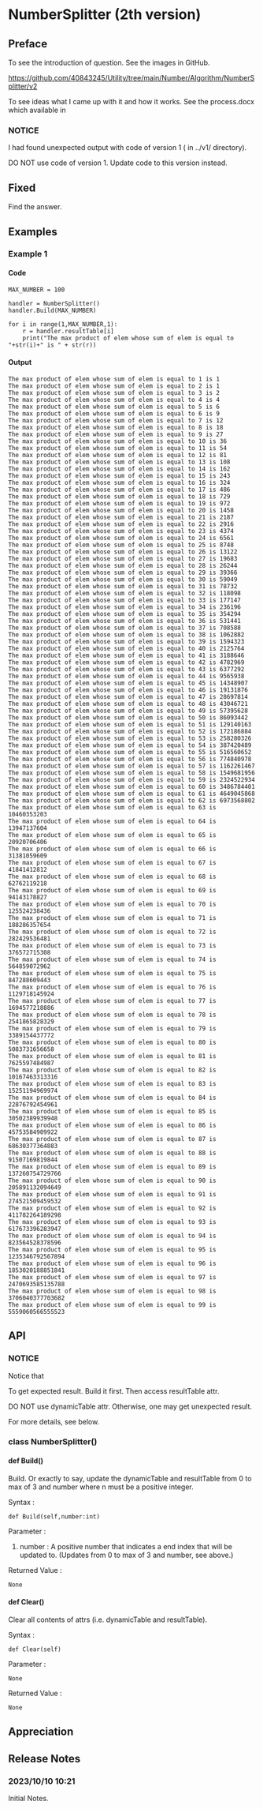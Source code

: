 # NumberSplitter (2th version)
## Preface
To see the introduction of question. See the images in GitHub. 

https://github.com/40843245/Utility/tree/main/Number/Algorithm/NumberSplitter/v2

To see ideas what I came up with it and how it works. See the process.docx which available in 

### NOTICE
I had found unexpected output with code of version 1 ( in ../v1/ directory).

DO NOT use code of version 1. Update code to this version instead.

## Fixed
Find the answer. 

## Examples
### Example 1
#### Code
    MAX_NUMBER = 100
    
    handler = NumberSplitter()    
    handler.Build(MAX_NUMBER)
    
    for i in range(1,MAX_NUMBER,1):      
        r = handler.resultTable[i]
        print("The max product of elem whose sum of elem is equal to "+str(i)+" is " + str(r))
#### Output
    The max product of elem whose sum of elem is equal to 1 is 1
    The max product of elem whose sum of elem is equal to 2 is 1
    The max product of elem whose sum of elem is equal to 3 is 2
    The max product of elem whose sum of elem is equal to 4 is 4
    The max product of elem whose sum of elem is equal to 5 is 6
    The max product of elem whose sum of elem is equal to 6 is 9
    The max product of elem whose sum of elem is equal to 7 is 12
    The max product of elem whose sum of elem is equal to 8 is 18
    The max product of elem whose sum of elem is equal to 9 is 27
    The max product of elem whose sum of elem is equal to 10 is 36
    The max product of elem whose sum of elem is equal to 11 is 54
    The max product of elem whose sum of elem is equal to 12 is 81
    The max product of elem whose sum of elem is equal to 13 is 108
    The max product of elem whose sum of elem is equal to 14 is 162
    The max product of elem whose sum of elem is equal to 15 is 243
    The max product of elem whose sum of elem is equal to 16 is 324
    The max product of elem whose sum of elem is equal to 17 is 486
    The max product of elem whose sum of elem is equal to 18 is 729
    The max product of elem whose sum of elem is equal to 19 is 972
    The max product of elem whose sum of elem is equal to 20 is 1458
    The max product of elem whose sum of elem is equal to 21 is 2187
    The max product of elem whose sum of elem is equal to 22 is 2916
    The max product of elem whose sum of elem is equal to 23 is 4374
    The max product of elem whose sum of elem is equal to 24 is 6561
    The max product of elem whose sum of elem is equal to 25 is 8748
    The max product of elem whose sum of elem is equal to 26 is 13122
    The max product of elem whose sum of elem is equal to 27 is 19683
    The max product of elem whose sum of elem is equal to 28 is 26244
    The max product of elem whose sum of elem is equal to 29 is 39366
    The max product of elem whose sum of elem is equal to 30 is 59049
    The max product of elem whose sum of elem is equal to 31 is 78732
    The max product of elem whose sum of elem is equal to 32 is 118098
    The max product of elem whose sum of elem is equal to 33 is 177147
    The max product of elem whose sum of elem is equal to 34 is 236196
    The max product of elem whose sum of elem is equal to 35 is 354294
    The max product of elem whose sum of elem is equal to 36 is 531441
    The max product of elem whose sum of elem is equal to 37 is 708588
    The max product of elem whose sum of elem is equal to 38 is 1062882
    The max product of elem whose sum of elem is equal to 39 is 1594323
    The max product of elem whose sum of elem is equal to 40 is 2125764
    The max product of elem whose sum of elem is equal to 41 is 3188646
    The max product of elem whose sum of elem is equal to 42 is 4782969
    The max product of elem whose sum of elem is equal to 43 is 6377292
    The max product of elem whose sum of elem is equal to 44 is 9565938
    The max product of elem whose sum of elem is equal to 45 is 14348907
    The max product of elem whose sum of elem is equal to 46 is 19131876
    The max product of elem whose sum of elem is equal to 47 is 28697814
    The max product of elem whose sum of elem is equal to 48 is 43046721
    The max product of elem whose sum of elem is equal to 49 is 57395628
    The max product of elem whose sum of elem is equal to 50 is 86093442
    The max product of elem whose sum of elem is equal to 51 is 129140163
    The max product of elem whose sum of elem is equal to 52 is 172186884
    The max product of elem whose sum of elem is equal to 53 is 258280326
    The max product of elem whose sum of elem is equal to 54 is 387420489
    The max product of elem whose sum of elem is equal to 55 is 516560652
    The max product of elem whose sum of elem is equal to 56 is 774840978
    The max product of elem whose sum of elem is equal to 57 is 1162261467
    The max product of elem whose sum of elem is equal to 58 is 1549681956
    The max product of elem whose sum of elem is equal to 59 is 2324522934
    The max product of elem whose sum of elem is equal to 60 is 3486784401
    The max product of elem whose sum of elem is equal to 61 is 4649045868
    The max product of elem whose sum of elem is equal to 62 is 6973568802
    The max product of elem whose sum of elem is equal to 63 is 10460353203
    The max product of elem whose sum of elem is equal to 64 is 13947137604
    The max product of elem whose sum of elem is equal to 65 is 20920706406
    The max product of elem whose sum of elem is equal to 66 is 31381059609
    The max product of elem whose sum of elem is equal to 67 is 41841412812
    The max product of elem whose sum of elem is equal to 68 is 62762119218
    The max product of elem whose sum of elem is equal to 69 is 94143178827
    The max product of elem whose sum of elem is equal to 70 is 125524238436
    The max product of elem whose sum of elem is equal to 71 is 188286357654
    The max product of elem whose sum of elem is equal to 72 is 282429536481
    The max product of elem whose sum of elem is equal to 73 is 376572715308
    The max product of elem whose sum of elem is equal to 74 is 564859072962
    The max product of elem whose sum of elem is equal to 75 is 847288609443
    The max product of elem whose sum of elem is equal to 76 is 1129718145924
    The max product of elem whose sum of elem is equal to 77 is 1694577218886
    The max product of elem whose sum of elem is equal to 78 is 2541865828329
    The max product of elem whose sum of elem is equal to 79 is 3389154437772
    The max product of elem whose sum of elem is equal to 80 is 5083731656658
    The max product of elem whose sum of elem is equal to 81 is 7625597484987
    The max product of elem whose sum of elem is equal to 82 is 10167463313316
    The max product of elem whose sum of elem is equal to 83 is 15251194969974
    The max product of elem whose sum of elem is equal to 84 is 22876792454961
    The max product of elem whose sum of elem is equal to 85 is 30502389939948
    The max product of elem whose sum of elem is equal to 86 is 45753584909922
    The max product of elem whose sum of elem is equal to 87 is 68630377364883
    The max product of elem whose sum of elem is equal to 88 is 91507169819844
    The max product of elem whose sum of elem is equal to 89 is 137260754729766
    The max product of elem whose sum of elem is equal to 90 is 205891132094649
    The max product of elem whose sum of elem is equal to 91 is 274521509459532
    The max product of elem whose sum of elem is equal to 92 is 411782264189298
    The max product of elem whose sum of elem is equal to 93 is 617673396283947
    The max product of elem whose sum of elem is equal to 94 is 823564528378596
    The max product of elem whose sum of elem is equal to 95 is 1235346792567894
    The max product of elem whose sum of elem is equal to 96 is 1853020188851841
    The max product of elem whose sum of elem is equal to 97 is 2470693585135788
    The max product of elem whose sum of elem is equal to 98 is 3706040377703682
    The max product of elem whose sum of elem is equal to 99 is 5559060566555523
## API
### NOTICE
Notice that 

To get expected result. Build it first. Then access resultTable attr. 

DO NOT use dynamicTable attr. Otherwise, one may get unexpected result.

For more details, see below.

### class NumberSplitter()
#### def Build()

Build. Or exactly to say, update the dynamicTable and resultTable from 0 to max of 3 and number where n must be a positive integer.

Syntax :
        
    def Build(self,number:int)

Parameter :
1. number : A positive number that indicates a end index that will be updated to. (Updates from 0 to max of 3 and number, see above.)

Returned Value :
    
    None
    
#### def Clear()

Clear all contents of attrs (i.e. dynamicTable and resultTable).

Syntax :

    def Clear(self)
  
Parameter :

    None

Returned Value :

    None

## Appreciation

## Release Notes
### 2023/10/10 10:21
Initial Notes.
